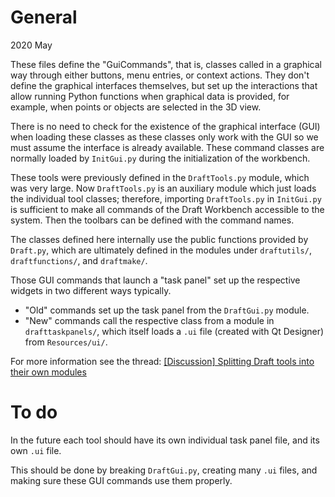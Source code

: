 # General

2020 May

These files define the "GuiCommands", that is, classes called in a graphical
way through either buttons, menu entries, or context actions.
They don't define the graphical interfaces themselves, but set up
the interactions that allow running Python functions
when graphical data is provided, for example, when points or objects
are selected in the 3D view.

There is no need to check for the existence of the graphical interface (GUI)
when loading these classes as these classes only work with the GUI
so we must assume the interface is already available.
These command classes are normally loaded by `InitGui.py`
during the initialization of the workbench.

These tools were previously defined in the `DraftTools.py` module,
which was very large. Now `DraftTools.py` is an auxiliary module
which just loads the individual tool classes; therefore, importing
`DraftTools.py` in `InitGui.py` is sufficient to make all commands
of the Draft Workbench accessible to the system.
Then the toolbars can be defined with the command names.

The classes defined here internally use the public functions provided
by `Draft.py`, which are ultimately defined in the modules
under `draftutils/`, `draftfunctions/`, and `draftmake/`.

Those GUI commands that launch a "task panel" set up the respective widgets
in two different ways typically.
- "Old" commands set up the task panel from the `DraftGui.py` module.
- "New" commands call the respective class from a module in `drafttaskpanels/`,
which itself loads a `.ui` file (created with Qt Designer)
from `Resources/ui/`.

For more information see the thread:
[[Discussion] Splitting Draft tools into their own modules](https://forum.freecad.org/viewtopic.php?f=23&t=38593&start=10#p341298)

# To do

In the future each tool should have its own individual task panel file,
and its own `.ui` file.

This should be done by breaking `DraftGui.py`, creating many `.ui` files,
and making sure these GUI commands use them properly.

